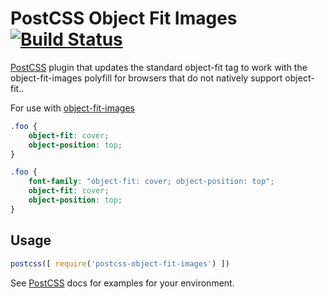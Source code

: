 # PostCSS Object Fit Images [![Build Status][ci-img]][ci]

[PostCSS] plugin that updates the standard object-fit tag to work with the object-fit-images polyfill for browsers that do not natively support object-fit..

[PostCSS]: https://github.com/postcss/postcss
[ci-img]:  https://travis-ci.org/ronik-design/postcss-object-fit-images.svg
[ci]:      https://travis-ci.org/ronik-design/postcss-object-fit-images

For use with [object-fit-images](https://github.com/bfred-it/object-fit-images)

```css
.foo {
    object-fit: cover;
    object-position: top;
}
```

```css
.foo {
    font-family: "object-fit: cover; object-position: top";
    object-fit: cover;
    object-position: top;
}
```

## Usage

```js
postcss([ require('postcss-object-fit-images') ])
```

See [PostCSS] docs for examples for your environment.
